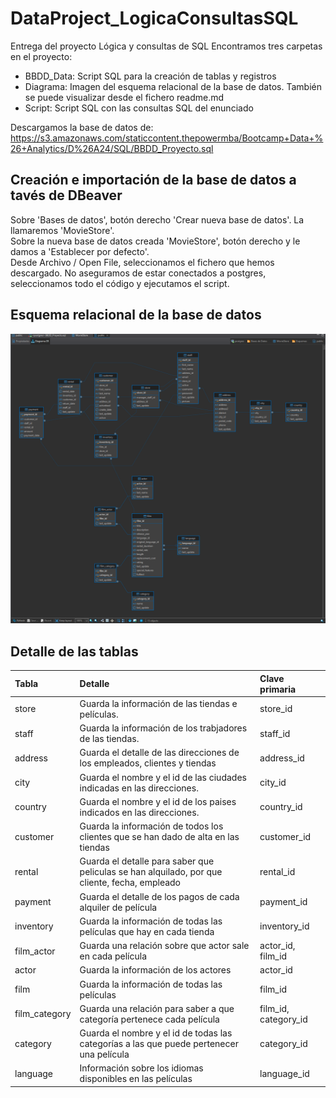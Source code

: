# DataProject_LogicaConsultasSQL
Entrega del proyecto Lógica y consultas de SQL
Encontramos tres carpetas en el proyecto:
- BBDD_Data: Script SQL para la creación de tablas y registros
- Diagrama: Imagen del esquema relacional de la base de datos. También se puede visualizar desde el fichero readme.md
- Script: Script SQL con las consultas SQL del enunciado

Descargamos la base de datos de: https://s3.amazonaws.com/staticcontent.thepowermba/Bootcamp+Data+%26+Analytics/D%26A24/SQL/BBDD_Proyecto.sql

## Creación e importación de la base de datos a tavés de DBeaver
Sobre 'Bases de datos', botón derecho 'Crear nueva base de datos'. La llamaremos 'MovieStore'.  
Sobre la nueva base de datos creada 'MovieStore', botón derecho y le damos a 'Establecer por defecto'.  
Desde Archivo / Open File, seleccionamos el fichero que hemos descargado. No aseguramos de estar conectados a postgres, seleccionamos todo el código y ejecutamos el script.   
  
## Esquema relacional de la base de datos
![Esquema ER](/Diagrama/DiagramaER.png)

## Detalle de las tablas   
  
| Tabla | Detalle | Clave primaria |
|:--- |:---|:---- | 
|store          | Guarda la información de las tiendas e películas. | store_id |
|staff          | Guarda la información de los trabjadores de las tiendas. | staff_id|
|address        | Guarda el detalle de las direcciones de los empleados, clientes y tiendas| address_id |
|city           | Guarda el nombre y el id de las ciudades indicadas en las direcciones. | city_id |
|country        | Guarda el nombre y el id de los paises indicados en las direcciones. | country_id |
|customer       | Guarda la información de todos los clientes que se han dado de alta en las tiendas | customer_id |
|rental         | Guarda el detalle para saber que peliculas se han alquilado, por que cliente, fecha, empleado | rental_id |
|payment        | Guarda el detalle de los pagos de cada alquiler de película | payment_id |
|inventory      | Guarda la información de todas las películas que hay en cada tienda | inventory_id |
|film_actor     | Guarda una relación sobre que actor sale en cada película | actor_id, film_id |
|actor          | Guarda la información de los actores | actor_id |
|film           | Guarda la información de todas las películas | film_id |
|film_category  | Guarda una relación para saber a que categoría pertenece cada película | film_id, category_id |
|category       | Guarda el nombre y el id de todas las categorías a las que puede pertenecer una película | category_id |
|language       | Información sobre los idiomas disponibles en las películas | language_id | 

